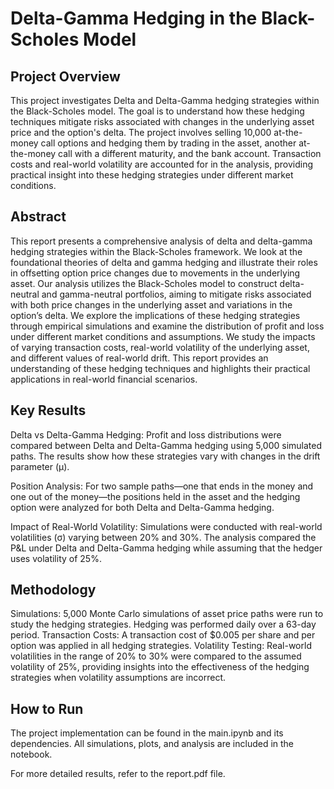 # Delta-Gamma Hedging in the Black-Scholes Model
## Project Overview
This project investigates Delta and Delta-Gamma hedging strategies within the Black-Scholes model. The goal is to understand how these hedging techniques mitigate risks associated with changes in the underlying asset price and the option's delta. The project involves selling 10,000 at-the-money call options and hedging them by trading in the asset, another at-the-money call with a different maturity, and the bank account. Transaction costs and real-world volatility are accounted for in the analysis, providing practical insight into these hedging strategies under different market conditions.

## Abstract
This report presents a comprehensive analysis of delta and delta-gamma hedging strategies within the Black-Scholes framework. We look at the foundational theories of delta and gamma hedging and illustrate their roles in offsetting option price changes due to movements in the underlying asset. Our analysis utilizes the Black-Scholes model to construct delta-neutral and gamma-neutral portfolios, aiming to mitigate risks associated with both price changes in the underlying asset and variations in the option’s delta. We explore the implications of these hedging strategies through empirical simulations and examine the distribution of profit and loss under different market conditions and assumptions. We study the impacts of varying transaction costs, real-world volatility of the underlying asset, and different values of real-world drift. This report provides an understanding of these hedging techniques and highlights their practical applications in real-world financial scenarios.

## Key Results
Delta vs Delta-Gamma Hedging: Profit and loss distributions were compared between Delta and Delta-Gamma hedging using 5,000 simulated paths. The results show how these strategies vary with changes in the drift parameter (μ).

Position Analysis: For two sample paths—one that ends in the money and one out of the money—the positions held in the asset and the hedging option were analyzed for both Delta and Delta-Gamma hedging.

Impact of Real-World Volatility: Simulations were conducted with real-world volatilities (σ) varying between 20% and 30%. The analysis compared the P&L under Delta and Delta-Gamma hedging while assuming that the hedger uses volatility of 25%.

## Methodology
Simulations: 5,000 Monte Carlo simulations of asset price paths were run to study the hedging strategies. Hedging was performed daily over a 63-day period.
Transaction Costs: A transaction cost of $0.005 per share and per option was applied in all hedging strategies.
Volatility Testing: Real-world volatilities in the range of 20% to 30% were compared to the assumed volatility of 25%, providing insights into the effectiveness of the hedging strategies when volatility assumptions are incorrect.
## How to Run
The project implementation can be found in the main.ipynb and its dependencies. All simulations, plots, and analysis are included in the notebook.

For more detailed results, refer to the report.pdf file.